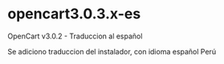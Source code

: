# opencart3.0.3.x-es
OpenCart v3.0.2 - Traduccion al español 

Se adiciono traduccion del instalador, con idioma español Perú
